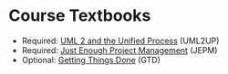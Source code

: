 # Course Textbooks #

- Required: [UML 2 and the Unified Process][uml2] (UML2UP)
- Required: [Just Enough Project Management][jepm] (JEPM)
- Optional: [Getting Things Done][gtd] (GTD)


[uml2]: http://www.amazon.ca/dp/0321321278 "UMP2UP"
[jepm]: http://www.amazon.ca/dp/0071445404 "JEPM"
[gtd]: http://www.amazon.ca/dp/0142000280 "GTD"

